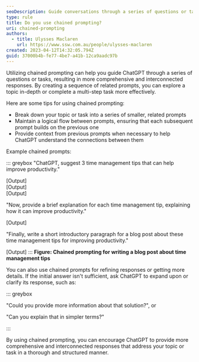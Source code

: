 ```yaml
---
seoDescription: Guide conversations through a series of questions or tasks using chained prompting, yielding comprehensive and interconnected responses.
type: rule
title: Do you use chained prompting?
uri: chained-prompting
authors:
  - title: Ulysses Maclaren
    url: https://www.ssw.com.au/people/ulysses-maclaren
created: 2023-04-12T14:32:05.794Z
guid: 37000b4b-fe77-4be7-a41b-12ca9aadc97b
---
```


Utilizing chained prompting can help you guide ChatGPT through a series of questions or tasks, resulting in more comprehensive and interconnected responses. By creating a sequence of related prompts, you can explore a topic in-depth or complete a multi-step task more effectively.

<!--endintro-->

Here are some tips for using chained prompting:

- Break down your topic or task into a series of smaller, related prompts
- Maintain a logical flow between prompts, ensuring that each subsequent prompt builds on the previous one
- Provide context from previous prompts when necessary to help ChatGPT understand the connections between them

Example chained prompts:

::: greybox
"ChatGPT, suggest 3 time management tips that can help improve productivity."

\[Output]\
\[Output]\
\[Output]

"Now, provide a brief explanation for each time management tip, explaining how it can improve productivity."

\[Output]

"Finally, write a short introductory paragraph for a blog post about these time management tips for improving productivity."

\[Output]
:::
**Figure: Chained prompting for writing a blog post about time management tips**

You can also use chained prompts for refining responses or getting more details. If the initial answer isn't sufficient, ask ChatGPT to expand upon or clarify its response, such as:

::: greybox

"Could you provide more information about that solution?", or

"Can you explain that in simpler terms?"

:::

By using chained prompting, you can encourage ChatGPT to provide more comprehensive and interconnected responses that address your topic or task in a thorough and structured manner.
